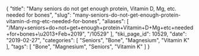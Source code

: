 {
    "title": "Many seniors do not get enough protein, Vitamin D, Mg, etc. needed for bones",
    "slug": "many-seniors-do-not-get-enough-protein-vitamin-d-mg-etc-needed-for-bones",
    "aliases": [
        "/Many+seniors+do+not+get+enough+protein+Vitamin+D+Mg+etc+needed+for+bones+\u2013+Feb+2019",
        "/10529"
    ],
    "tiki_page_id": 10529,
    "date": "2019-02-27",
    "categories": [
        "Seniors",
        "Bone",
        "Magnesium",
        "Vitamin K"
    ],
    "tags": [
        "Bone",
        "Magnesium",
        "Seniors",
        "Vitamin K"
    ]
}